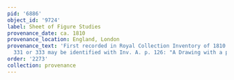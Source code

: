```yaml
---
pid: '6886'
object_id: '9724'
label: Sheet of Figure Studies
provenance_date: ca. 1810
provenance_location: England, London
provenance_text: 'First recorded in Royal Collection Inventory of 1810 (either W&C
  331 or 333 may be identified with Inv. A. p. 126: "A Drawing with a pen by Breughel")'
order: '2273'
collection: provenance
---
```

